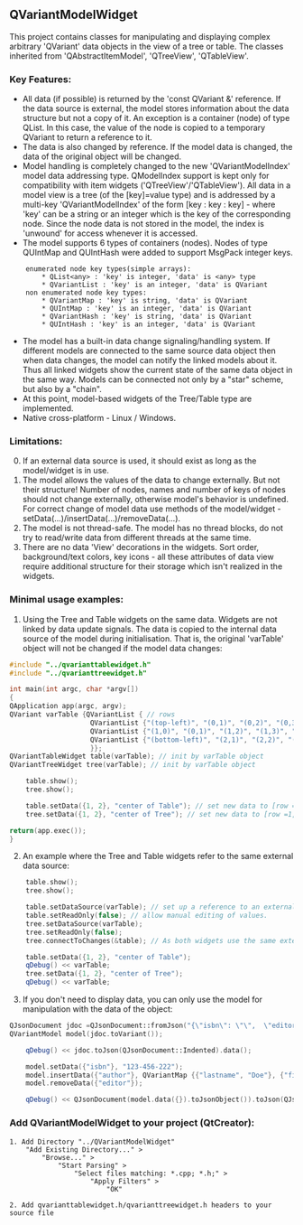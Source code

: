 ## QVariantModelWidget
This project contains classes for manipulating and displaying 
complex arbitrary 'QVariant' data objects in the view of a tree or table.
The classes inherited from 'QAbstractItemModel', 'QTreeView', 'QTableView'.

### Key Features:
- All data (if possible) is returned by the 'const QVariant &' reference. 
	If the data source is external, the model stores information about the data structure but not a copy of it.
	An exception is a container (node) of type QList<any type>. In this case, the value of the node is copied to a temporary QVariant 
	to return a reference to it.
- The data is also changed by reference. If the model data is changed, the data of the original object will be changed.
- Model handling is completely changed to the new 'QVariantModelIndex' model data addressing type.
	QModelIndex support is kept only for compatibility with item widgets ('QTreeView'/'QTableView').
	All data in a model view is a tree (of the [key]=value type) and is addressed by a multi-key 'QVariantModelIndex' of the form
	[key : key : key] - where 'key' can be a string or an integer which is the key of the corresponding node.
	Since the node data is not stored in the model, the index is 'unwound' for access whenever it is accessed.
- The model supports 6 types of containers (nodes). Nodes of type QUIntMap and QUIntHash were added to support MsgPack integer keys.
```
	enumerated node key types(simple arrays):
		* QList<any> : 'key' is integer, 'data' is <any> type
		* QVariantList : 'key' is an integer, 'data' is QVariant
	non enumerated node key types:
		* QVariantMap : 'key' is string, 'data' is QVariant
		* QUIntMap : 'key' is an integer, 'data' is QVariant
		* QVariantHash : 'key' is string, 'data' is QVariant
		* QUIntHash : 'key' is an integer, 'data' is QVariant
```
- The model has a built-in data change signaling/handling system. 
	If different models are connected to the same source data object 
	then when data changes, the model can notify the linked models about it.
	Thus all linked widgets show the current state of the same data object in the same way.
	Models can be connected not only by a "star" scheme, but also by a "chain".
- At this point, model-based widgets of the Tree/Table type are implemented.
- Native cross-platform - Linux / Windows.

### Limitations:
0. If an external data source is used, it should exist as long as the model/widget is in use.
1. The model allows the values of the data to change externally. But not their structure! 
	Number of nodes, names and number of keys of nodes should not change externally, otherwise model's behavior is undefined.
	For correct change of model data use methods of the model/widget - setData(...)/insertData(...)/removeData(...).
2. The model is not thread-safe. The model has no thread blocks, do not try to read/write data from different threads at the same time.
3. There are no data 'View' decorations in the widgets. 
	Sort order, background/text colors, key icons - all these attributes of data view 
	require additional structure for their storage which isn't realized in the widgets.
    
### Minimal usage examples:
1. Using the Tree and Table widgets on the same data. Widgets are not linked by data update signals. The data is copied to the internal data source of the model during initialisation. That is, the original 'varTable' object will not be changed if the model data changes:
```c++
#include "../qvarianttablewidget.h"
#include "../qvarianttreewidget.h"

int main(int argc, char *argv[])
{
QApplication app(argc, argv);
QVariant varTable {QVariantList { // rows
					QVariantList {"(top-left)", "(0,1)", "(0,2)", "(0,3)", "(top-right)"},		// columns of row 0
					QVariantList {"(1,0)", "(0,1)", "(1,2)", "(1,3)", "(1,4)"},					// columns of row 1
					QVariantList {"(bottom-left)", "(2,1)", "(2,2)", "(2,3)", "(bottom-right)"}  // columns of row 2
					}};
QVariantTableWidget table(varTable); // init by varTable object
QVariantTreeWidget tree(varTable); // init by varTable object

	table.show();
	tree.show();

	table.setData({1, 2}, "center of Table"); // set new data to [row =1, column =2]
	tree.setData({1, 2}, "center of Tree"); // set new data to [row =1, column =2]

return(app.exec());
}
```
2. An example where the Tree and Table widgets refer to the same external data source:
```c++
	table.show();
	tree.show();

	table.setDataSource(varTable); // set up a reference to an external data source
	table.setReadOnly(false); // allow manual editing of values.
	tree.setDataSource(varTable);
	tree.setReadOnly(false);
	tree.connectToChanges(&table); // As both widgets use the same external data source, they can be interconnected by data change signals.

	table.setData({1, 2}, "center of Table");
	qDebug() << varTable;
	tree.setData({1, 2}, "center of Tree");
	qDebug() << varTable;

```
3. If you don't need to display data, you can only use the model for manipulation with the data of the object:
```c++
QJsonDocument jdoc =QJsonDocument::fromJson("{\"isbn\": \"\",  \"editor\": {\"lastname\": \"Smith\", \"firstname\": \"Jane\"}, \"title\": \"The Ultimate Database Study Guide\", \"category\": [\"Non-Fiction\", \"Technology\"]}");
QVariantModel model(jdoc.toVariant());

	qDebug() << jdoc.toJson(QJsonDocument::Indented).data();

	model.setData({"isbn"}, "123-456-222");
	model.insertData({"author"}, QVariantMap {{"lastname", "Doe"}, {"firstname", "Jane"}});
	model.removeData({"editor"});

	qDebug() << QJsonDocument(model.data({}).toJsonObject()).toJson(QJsonDocument::Indented).data();
```
### Add QVariantModelWidget to your project (QtCreator):
```
1. Add Directory "../QVariantModelWidget"
	"Add Existing Directory..." > 
		"Browse..." > 
			"Start Parsing" > 
				"Select files matching: *.cpp; *.h;" > 
					"Apply Filters" >
						"OK"

2. Add qvarianttablewidget.h/qvarianttreewidget.h headers to your source file
```
